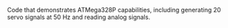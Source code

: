 Code that demonstrates ATMega328P capabilities, including generating 20 servo signals at 50 Hz and reading analog signals.
